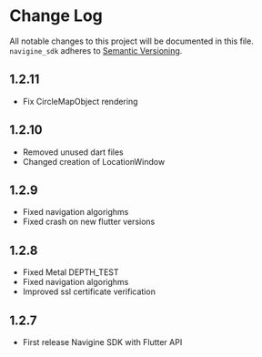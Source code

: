 # Change Log
All notable changes to this project will be documented in this file.
`navigine_sdk` adheres to [Semantic Versioning](http://semver.org/).

## 1.2.11

* Fix CircleMapObject rendering

## 1.2.10

* Removed unused dart files
* Changed creation of LocationWindow

## 1.2.9

* Fixed navigation algorighms
* Fixed crash on new flutter versions

## 1.2.8

* Fixed Metal DEPTH_TEST
* Fixed navigation algorighms
* Improved ssl certificate verification

## 1.2.7

* First release Navigine SDK with Flutter API
